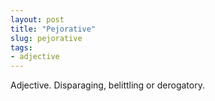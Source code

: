 ```yaml
---
layout: post
title: "Pejorative"
slug: pejorative
tags:
- adjective
---
```


Adjective. Disparaging, belittling or derogatory.
